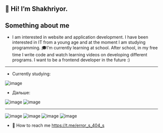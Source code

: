 👋 Hi! I’m Shakhriyor.
- 
Something about me
-
- I am interested in website and application development. I have been interested in IT from a young age and at the moment I am studying programming.
🎓I’m currently learning at school.
After school, in my free time I write code and watch learning videos on developing different programs. I want to be a frontend developer in the future :)
- - - -
- Currently studying:
 
![image](https://user-images.githubusercontent.com/92373528/157529116-c65b7788-a26f-4b34-9a03-0ca2f5a3079d.png)
- Дальше:

![image](https://user-images.githubusercontent.com/92373528/157530195-29284eb5-c9e2-4462-9647-5d2eaeaeba0c.png) ![image](https://user-images.githubusercontent.com/92373528/157530329-4ff2538b-c7c1-4065-b5cc-b5bc5034c86f.png)
- - - 
![image](https://user-images.githubusercontent.com/92373528/157531578-975f3c00-24e2-47e4-9f71-5d7afce28c53.png) ![image](https://user-images.githubusercontent.com/92373528/157531601-fe7cbb89-c2cb-4bf9-bfe4-3a284f881196.png) ![image](https://user-images.githubusercontent.com/92373528/157531642-494e2823-a75f-4199-894e-33da74d6941a.png) ![image](https://user-images.githubusercontent.com/92373528/157531669-2cf37bf5-35d1-47b0-9e77-04c92ccc345c.png)
- 📩 How to reach me https://t.me/error_s_404_s
